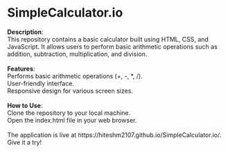 <h1>SimpleCalculator.io</h1>
<b>Description</b>:  <br>This repository contains a basic calculator built using HTML, CSS, and JavaScript. It allows users to perform basic arithmetic operations such as addition, subtraction, multiplication, and division. <br> <br>
<b>Features</b>:  <br>
Performs basic arithmetic operations (+, -, *, /).  <br>
User-friendly interface. <br>
Responsive design for various screen sizes.  <br> <br>
<b>How to Use</b>:  <br>
Clone the repository to your local machine.  <br>
Open the index.html file in your web browser.  <br> <br>
The application is live at https://hiteshm2107.github.io/SimpleCalculator.io/. Give it a try!
